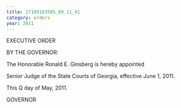 ```yaml
---
title: 17189103505_09_11_01
category: orders
year: 2011
---
```

 

EXECUTIVE ORDER

BY THE GOVERNOR:

The Honorable Ronald E. Ginsberg is hereby appointed

Senior Judge of the State Courts of Georgia, effective June 1,
2011.

This Q day of May, 2011.

GOVERNOR

